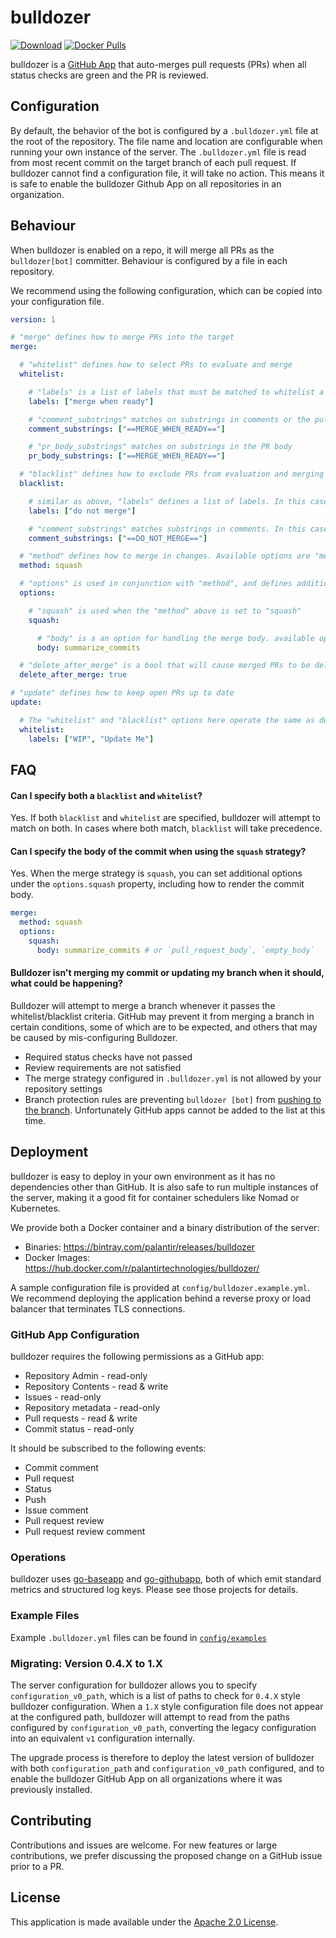 # bulldozer

[![Download](https://api.bintray.com/packages/palantir/releases/bulldozer/images/download.svg)](https://bintray.com/palantir/releases/bulldozer/_latestVersion) [![Docker Pulls](https://img.shields.io/docker/pulls/palantirtechnologies/bulldozer.svg)](https://hub.docker.com/r/palantirtechnologies/bulldozer/)

bulldozer is a [GitHub App](https://developer.github.com/apps/) that auto-merges
pull requests (PRs) when all status checks are green and the PR is reviewed.

## Configuration

By default, the behavior of the bot is configured by a `.bulldozer.yml` file at
the root of the repository. The file name and location are configurable when
running your own instance of the server. The `.bulldozer.yml` file is read from
most recent commit on the target branch of each pull request. If bulldozer cannot
find a configuration file, it will take no action. This means it is safe to enable
the bulldozer Github App on all repositories in an organization.

## Behaviour

When bulldozer is enabled on a repo, it will merge all PRs as the `bulldozer[bot]`
committer. Behaviour is configured by a file in each repository.

We recommend using the following configuration, which can be copied into your configuration file.

```yaml
version: 1

# "merge" defines how to merge PRs into the target
merge:

  # "whitelist" defines how to select PRs to evaluate and merge
  whitelist:

    # "labels" is a list of labels that must be matched to whitelist a PR for merging (case-insensitive)
    labels: ["merge when ready"]

    # "comment_substrings" matches on substrings in comments or the pull request body
    comment_substrings: ["==MERGE_WHEN_READY=="]

    # "pr_body_substrings" matches on substrings in the PR body
    pr_body_substrings: ["==MERGE_WHEN_READY=="]

  # "blacklist" defines how to exclude PRs from evaluation and merging
  blacklist:

    # similar as above, "labels" defines a list of labels. In this case, matched labels cause exclusion. (case-insensitive)
    labels: ["do not merge"]

    # "comment_substrings" matches substrings in comments. In this case, matched substrings cause exclusion.
    comment_substrings: ["==DO_NOT_MERGE=="]

  # "method" defines how to merge in changes. Available options are "merge", "rebase" and "squash"
  method: squash

  # "options" is used in conjunction with "method", and defines additional merging options for each type.
  options:

    # "squash" is used when the "method" above is set to "squash"
    squash:

      # "body" is a an option for handling the merge body. available options are "summarize_commits", "pull_request_body", and "empty_body"
      body: summarize_commits

  # "delete_after_merge" is a bool that will cause merged PRs to be deleted once they are successfully merged
  delete_after_merge: true

# "update" defines how to keep open PRs up to date
update:

  # The "whitelist" and "blacklist" options here operate the same as described for the `merge` block.
  whitelist:
    labels: ["WIP", "Update Me"]
```

## FAQ

#### Can I specify both a `blacklist` and `whitelist`?
Yes. If both `blacklist` and `whitelist` are specified, bulldozer will attempt to match
on both. In cases where both match, `blacklist` will take precedence.

#### Can I specify the body of the commit when using the `squash` strategy?
Yes. When the merge strategy is `squash`, you can set additional options under the
`options.squash` property, including how to render the commit body.

```yaml
merge:
  method: squash
  options:
    squash:
      body: summarize_commits # or `pull_request_body`, `empty_body`
```

#### Bulldozer isn't merging my commit or updating my branch when it should, what could be happening?
Bulldozer will attempt to merge a branch whenever it passes the whitelist/blacklist
criteria. GitHub may prevent it from merging a branch in certain conditions, some of
which are to be expected, and others that may be caused by mis-configuring Bulldozer.

* Required status checks have not passed
* Review requirements are not satisfied
* The merge strategy configured in `.bulldozer.yml` is not allowed by your repository settings
* Branch protection rules are preventing `bulldozer [bot]` from [pushing to the branch](https://help.github.com/articles/about-branch-restrictions/).
  Unfortunately GitHub apps cannot be added to the list at this time.

## Deployment

bulldozer is easy to deploy in your own environment as it has no dependencies
other than GitHub. It is also safe to run multiple instances of the server,
making it a good fit for container schedulers like Nomad or Kubernetes.

We provide both a Docker container and a binary distribution of the server:

- Binaries: https://bintray.com/palantir/releases/bulldozer
- Docker Images: https://hub.docker.com/r/palantirtechnologies/bulldozer/

A sample configuration file is provided at `config/bulldozer.example.yml`. We
recommend deploying the application behind a reverse proxy or load balancer
that terminates TLS connections.

### GitHub App Configuration

bulldozer requires the following permissions as a GitHub app:

* Repository Admin - read-only
* Repository Contents - read & write
* Issues - read-only
* Repository metadata - read-only
* Pull requests - read & write
* Commit status - read-only

It should be subscribed to the following events:

* Commit comment
* Pull request
* Status
* Push
* Issue comment
* Pull request review
* Pull request review comment

### Operations

bulldozer uses [go-baseapp](https://github.com/palantir/go-baseapp) and
[go-githubapp](https://github.com/palantir/go-githubapp), both of which emit
standard metrics and structured log keys. Please see those projects for
details.

### Example Files

Example `.bulldozer.yml` files can be found in [`config/examples`](https://github.com/palantir/bulldozer/tree/develop/config/examples)

### Migrating: Version 0.4.X to 1.X

The server configuration for bulldozer allows you to specify `configuration_v0_path`, which is a list of paths
to check for `0.4.X` style bulldozer configuration. When a `1.X` style configuration file does not appear
at the configured path, bulldozer will attempt to read from the paths configured by `configuration_v0_path`,
converting the legacy configuration into an equivalent `v1` configuration internally. 

The upgrade process is therefore to deploy the latest version of bulldozer with both `configuration_path` and
`configuration_v0_path` configured, and to enable the bulldozer GitHub App on all organizations where it was
previously installed.

## Contributing

Contributions and issues are welcome. For new features or large contributions,
we prefer discussing the proposed change on a GitHub issue prior to a PR.

## License

This application is made available under the [Apache 2.0 License](http://www.apache.org/licenses/LICENSE-2.0).
